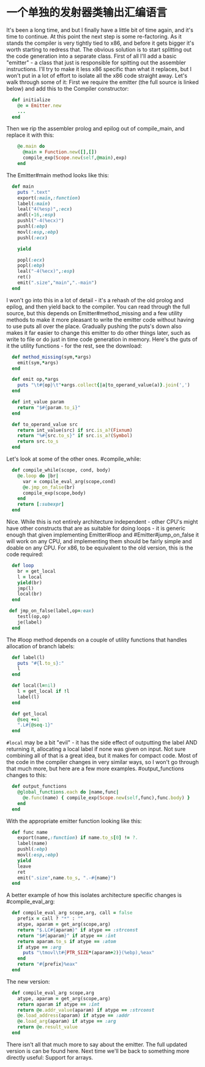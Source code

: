 # 一个单独的发射器类输出汇编语言

It's been a long time, and but I finally have a little bit of time again, and it's time to continue. At this point the next step is some re-factoring. As it stands the compiler is very tightly tied to x86, and before it gets bigger it's worth starting to redress that. The obvious solution is to start splitting out the code generation into a separate class. First of all I'll add a basic "emitter" - a class that just is responsible for spitting out the assembler instructions. I'll try to make it less x86 specific than what it replaces, but I won't put in a lot of effort to isolate all the x86 code straight away. Let's walk through some of it: First we require the emitter (the full source is linked below) and add this to the Compiler constructor:
```ruby
  def initialize
    @e = Emitter.new
    ...
  end
```
Then we rip the assembler prolog and epilog out of compile_main, and replace it with this:
```ruby
    @e.main do
      @main = Function.new([],[])
      compile_exp(Scope.new(self,@main),exp)
    end
```
The Emitter#main method looks like this:
```ruby
  def main
    puts ".text"
    export(:main,:function)
    label(:main)
    leal("4(%esp)",:ecx)
    andl(-16,:esp)
    pushl("-4(%ecx)")
    pushl(:ebp)
    movl(:esp,:ebp)
    pushl(:ecx)

    yield

    popl(:ecx)
    popl(:ebp)
    leal("-4(%ecx)",:esp)
    ret()
    emit(".size","main",".-main")
  end
```
I won't go into this in a lot of detail - it's a rehash of the old prolog and epilog, and then yield back to the compiler. You can read through the full source, but this depends on Emitter#method_missing and a few utility methods to make it more pleasant to write the emitter code without having to use puts all over the place. Gradually pushing the puts's down also makes it far easier to change this emitter to do other things later, such as write to file or do just in time code generation in memory. Here's the guts of it the utility functions - for the rest, see the download:
```ruby
  def method_missing(sym,*args)
    emit(sym,*args)
  end

  def emit op,*args
    puts "\t#{op}\t"+args.collect{|a|to_operand_value(a)}.join(',')
  end

  def int_value param
    return "$#{param.to_i}"
  end

  def to_operand_value src
    return int_value(src) if src.is_a?(Fixnum)
    return "%#{src.to_s}" if src.is_a?(Symbol)
    return src.to_s
  end
```
Let's look at some of the other ones. #compile_while:
```ruby
  def compile_while(scope, cond, body)
    @e.loop do |br|
      var = compile_eval_arg(scope,cond)
      @e.jmp_on_false(br)
      compile_exp(scope,body)
    end
    return [:subexpr]
  end
```
Nice. While this is not entirely architecture independent - other CPU's might have other constructs that are as suitable for doing loops - it is generic enough that given implementing Emitter#loop and #Emitter#jump_on_false it will work on any CPU, and implementing them should be fairly simple and doable on any CPU. For x86, to be equivalent to the old version, this is the code required:
```ruby
  def loop
    br = get_local
    l = local
    yield(br)
    jmp(l)
    local(br)
  end

 def jmp_on_false(label,op=:eax)
    testl(op,op)
    je(label)
  end
```
The #loop method depends on a couple of utility functions that handles allocation of branch labels:
```ruby
  def label(l)
    puts "#{l.to_s}:"
    l
  end

  def local(l=nil)
    l = get_local if !l
    label(l)
  end

  def get_local
    @seq +=1
    ".L#{@seq-1}"
  end
```
`#local` may be a bit "evil" - it has the side effect of outputting the label AND returning it, allocating a local label if none was given on input. Not sure combining all of that is a great idea, but it makes for compact code. Most of the code in the compiler changes in very similar ways, so I won't go through that much more, but here are a few more examples. #output_functions changes to this:
```ruby
  def output_functions
    @global_functions.each do |name,func|
      @e.func(name) { compile_exp(Scope.new(self,func),func.body) }
    end
  end
```
With the appropriate emitter function looking like this:
```ruby
  def func name
    export(name,:function) if name.to_s[0] != ?.
    label(name)
    pushl(:ebp)
    movl(:esp,:ebp)
    yield
    leave
    ret
    emit(".size",name.to_s, ".-#{name}")
  end
```
A better example of how this isolates architecture specific changes is #compile_eval_arg:
```ruby
  def compile_eval_arg scope,arg, call = false
    prefix = call ? "*" : ""
    atype, aparam = get_arg(scope,arg)
    return "$.LC#{aparam}" if atype == :strconst
    return "$#{aparam}" if atype == :int
    return aparam.to_s if atype == :atom
    if atype == :arg
      puts "\tmovl\t#{PTR_SIZE*(aparam+2)}(%ebp),%eax"
    end
    return "#{prefix}%eax"
  end
```
The new version:
```ruby
  def compile_eval_arg scope,arg
    atype, aparam = get_arg(scope,arg)
    return aparam if atype == :int
    return @e.addr_value(aparam) if atype == :strconst
    @e.load_address(aparam) if atype == :addr
    @e.load_arg(aparam) if atype == :arg
    return @e.result_value
  end
```
There isn't all that much more to say about the emitter. The full updated version is can be found here. Next time we'll be back to something more directly useful: Support for arrays.
